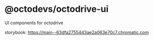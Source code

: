 # @octodevs/octodrive-ui
UI components for octodrive

storybook: https://main--63dfa2755443ae2a063e70c7.chromatic.com
